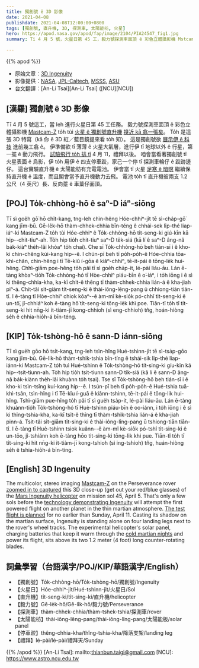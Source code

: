 ```yaml
---
title: 獨創號 ê 3D 影像
date: 2021-04-08
publishdate: 2021-04-08T12:00:00+0800
tags: [獨創號, 直升機, 3D, 探測車, 太陽能枋, 火星]
hero: https://apod.nasa.gov/apod/fap/image/2104/PIA24547_fig1.jpg
summary: Tī 4 月 5 號，火星日第 45 工，毅力號探測車面頂 ê 彩色立體攝影機 Mstcam-Z tùi 火星 ê 獨創號直升機搝近 kā 翕。To̍h 翕著這張 3D 特寫。

---
```


{{% apod %}}

- 原始文章：[3D Ingenuity](https://apod.nasa.gov/apod/ap210408.html)
- 影像提供：[NASA][NASA], [JPL-Caltech][JPL-Caltech], [MSSS][MSSS], [ASU][ASU]
- 台文翻譯：[An-Li Tsai][An-Li Tsai] ([NCU][NCU])

## [漢羅] 獨創號 ê 3D 影像
Tī 4 月 5 號這工，當 leh 進行火星日第 45 工任務。
毅力號探測車面頂 ê 彩色立體攝影機 [Mastcam-Z][Mastcam-Z] to̍h tùi [火星 ê 獨創號直升機][Mars Ingenuity helicopter] [搝近 kā 翕一張矣][zoomed in to captured]。
To̍h 是這張 3D 特寫（kā 你 ê 3D 紅／藍目鏡提來看 to̍h 知）。
這是獨創號欲 [展示伊 ê 科技][technology demonstrating Ingenuity] 進前幾工翕 ê。
伊準備欲 tī 薄薄 ê 火星大氣層，進行伊 tī 地球以外 ê 行星，第一擺 ê 動力飛行。
[試驗飛行 to̍h 排 tī][The test flight is planned] 4 月 11，禮拜以後。
咱會當看著獨創號 tī 火星表面 ê 烏影，伊 to̍h 用伊 ê 四支停車跤，家己一个停 tī 探測車輪仔 ê 跤跡邊仔。
這台實驗直升機 ê 太陽能枋有充電電池。
伊會當 tī 火星 [足寒 ê 暗暝][cold martian nights] 繼續保持直升機 ê 溫度，而且閣會當予直升機動力去飛。
電池 to̍h tī 直升機彼兩支 1.2 公尺（4 英尺）長、反向踅 ê 車葉仔面頂。

## [POJ] To̍k-chhòng-hō ê saⁿ-D iáⁿ-siōng

Tī sì goe̍h gō͘ hō chi̍t-kang, tng-leh chìn-hêng Hóe-chhiⁿ-ji̍t tē sì-cha̍p-gō͘ kang jīm-bū.
Gē-le̍k-hō thàm-chhek-chhia bīn-téng ê chhái-sek li̍p-thé liap-iáⁿ-ki Mastcam-Z to̍h tùi Hóe-chhiⁿ ê To̍k-chhòng-hō ti̍t-seng-ki giú-kīn kā hip--chit-tiuⁿ-ah.
To̍h hip tio̍h chit-tiuⁿ saⁿ-D te̍k-siá (kā lí ê saⁿ-D âng-nâ ba̍k-kiàⁿ the̍h-lâi khòaⁿ to̍h chai).
Che sī To̍k-chhòng-hō beh tián-sī i ê kho-ki chìn-chêng kúi-kang hip--ê.
I chún-pī beh tī po̍h-po̍h-ê Hóe-chhia tōa-khì-chân, chìn-hêng i tī Tē-kiû í-gōa ê kiâⁿ-chhiⁿ, tē-it-pái ê tōng-le̍k hui-hêng.
Chhì-giām poe-hêng to̍h pâi tī sì goe̍h cha̍p-it, lé-pài liáu-āu.
Lán ē-tàng khòaⁿ-tio̍h To̍k-chhòng-hó tī Hòe-chhiⁿ piáu-bīn ê o͘-iáⁿ, i to̍h iōng i ê sì ki thêng-chhia-kha, ka-kī chi̍t-ê thêng tī thàm-chhek-chhia lián-á ê kha-jiah piⁿ-á.
Chit-tâi si̍t-giām ti̍t-seng-ki ê thài-iông-lêng-pang ū chhiong-tiān tiān-tî.
I ē-tàng tī Hòe-chhiⁿ chiok kôaⁿ--ê àm-mî kè-sio̍k pó-chhî ti̍t-seng-ki ê un-tō͘, jî-chhiáⁿ koh ē-tàng hō͘ ti̍t-seng-ki tōng-le̍k khì poe.
Tiān-tî to̍h tī ti̍t-seng-ki hit nn̄g-ki it-tiàm-jī kong-chhioh (sì eng-chhioh) tn̂g, hoán-hiòng se̍h ê chhia-hio̍h-á bīn-téng.


## [KIP] To̍k-tshòng-hō ê sann-D iánn-siōng

Tī sì gue̍h gōo hō tsi̍t-kang, tng-leh tsìn-hîng Hué-tshinn-ji̍t tē sì-tsa̍p-gōo kang jīm-bū.
Gē-li̍k-hō thàm-tshik-tshia bīn-tíng ê tshái-sik li̍p-thé liap-iánn-ki Mastcam-Z to̍h tuì Hué-tshinn ê To̍k-tshòng-hō ti̍t-sing-ki gíu-kīn kā hip--tsit-tiunn-ah.
To̍h hip tio̍h tsit-tiunn sann-D ti̍k-siá (kā lí ê sann-D âng-nâ ba̍k-kiànn the̍h-lâi khuànn to̍h tsai).
Tse sī To̍k-tshòng-hō beh tián-sī i ê kho-ki tsìn-tsîng kuí-kang hip--ê.
I tsún-pī beh tī po̍h-po̍h-ê Hué-tshia tuā-khì-tsân, tsìn-hîng i tī Tē-kîu í-guā ê kiânn-tshinn, tē-it-pái ê tōng-li̍k hui-hîng.
Tshì-giām pue-hîng to̍h pâi tī sì gue̍h tsa̍p-it, lé-pài liáu-āu.
Lán ē-tàng khuànn-tio̍h To̍k-tshòng-hó tī Huè-tshinn piáu-bīn ê oo-iánn, i to̍h iōng i ê sì ki thîng-tshia-kha, ka-kī tsi̍t-ê thîng tī thàm-tshik-tshia lián-á ê kha-jiah pinn-á.
Tsit-tâi si̍t-giām ti̍t-sing-ki ê thài-iông-lîng-pang ū tshiong-tiān tiān-tî.
I ē-tàng tī Huè-tshinn tsiok kuânn--ê àm-mî kè-sio̍k pó-tshî ti̍t-sing-ki ê un-tōo, jî-tshiánn koh ē-tàng hōo ti̍t-sing-ki tōng-li̍k khì pue.
Tiān-tî to̍h tī ti̍t-sing-ki hit nn̄g-ki it-tiàm-jī kong-tshioh (sì ing-tshioh) tn̂g, huán-hiòng se̍h ê tshia-hio̍h-á bīn-tíng.


## [English] 3D Ingenuity
The multicolor, stereo imaging [Mastcam-Z][Mastcam-Z] on the Perseverance rover [zoomed in to captured][zoomed in to captured] this 3D close-up (get out your red/blue glasses) of the [Mars Ingenuity helicopter][Mars Ingenuity helicopter] on mission sol 45, April 5. That's only a few sols before the [technology demonstrating Ingenuity][technology demonstrating Ingenuity] will attempt the first powered flight on another planet in the thin martian atmosphere. [The test flight is planned][The test flight is planned] for no earlier than Sunday, April 11. Casting its shadow on the martian surface, Ingenuity is standing alone on four landing legs next to the rover's wheel tracks. The experimental helicopter's solar panel, charging batteries that keep it warm through the [cold martian nights][cold martian nights] and power its flight, sits above its two 1.2 meter (4 foot) long counter-rotating blades.


## 詞彙學習（台語漢字/POJ/KIP/華語漢字/English）

- 【獨創號】To̍k-chhòng-hō/To̍k-tshòng-hō/獨創號/Ingenuity
- 【火星日】Hóe-chhiⁿ-ji̍t/Hué-tshinn-ji̍t/火星日/Sol
- 【直升機】ti̍t-seng-ki/ti̍t-sing-ki/直升機/helicopter
- 【毅力號】Gē-le̍k-hō/Gē-li̍k-hō/毅力號/Perseverance
- 【探測車】thàm-chhek-chhia/thàm-tshek-tshia/探測車/rover
- 【太陽能枋】thài-iông-lêng-pang/thài-iông-lîng-pang/太陽能板/solar panel
- 【停車跤】thêng-chhia-kha/thîng-tshia-kha/降落支架/landing leg
- 【禮拜】lé-pài/lé-pài/禮拜天/Sunday



{{% /apod %}}
[An-Li Tsai]: mailto:thianbun.taigi@gmail.com
[NCU]: https://www.astro.ncu.edu.tw

[NASA]: https://www.nasa.gov/
[JPL-Caltech]: https://www.jpl.nasa.gov
[MSSS]: http://www.msss.com/
[ASU]: https://mastcamz.asu.edu/

[Mastcam-Z]: https://mars.nasa.gov/mars2020/spacecraft/instruments/mastcam-z/for-scientists/
[zoomed in to captured]: https://photojournal.jpl.nasa.gov/catalog/PIA24547
[Mars Ingenuity helicopter]: https://mars.nasa.gov/technology/helicopter/
[technology demonstrating Ingenuity]: https://www.nasa.gov/feature/jpl/6-things-to-know-about-nasas-ingenuity-mars-helicopter
[The test flight is planned]: https://www.nasa.gov/press-release/nasa-invites-public-to-take-flight-with-ingenuity-mars-helicopter
[cold martian nights]: https://mars.nasa.gov/news/8906/nasas-mars-helicopter-survives-first-cold-martian-night-on-its-own/
